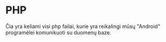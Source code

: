 # PHP
Čia yra keliami visi php failai, kurie yra reikalingi mūsų "Android" programėlei komunikuoti su duomenų baze.
